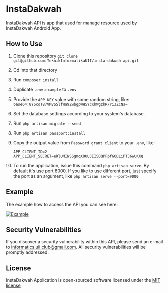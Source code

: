 # InstaDakwah

InstaDakwah API is app that used for manage resource used by InstaDakwah Android App.

## How to Use
1. Clone this repository
`git clone git@github.com:TeknikInformatikaUII/insta-dakwah-api.git`
2. Cd into that directory
3. Run `composer install`
4. Duplicate `.env.example` to `.env`
5. Provide the `APP_KEY` value with some random string, like:
`base64:8Y6coT87VMVS5lfWa9ZwbgpWH5YcKhWgzkR/YiJZCNs=`
6. Set the database settings according to your system's database.
7. Run `php artisan migrate --seed`
8. Run `php artisan passport:install`
9. Copy the output value from `Password grant client` to your `.env`, like:

    ```
    APP_CLIENT_ID=2
    APP_CLIENT_SECRET=eRlUMINSSgmqXOUUJIISDQPFpfGODLiPTJ6wUKXQ
    ```
10. To run the application, issue this command `php artisan serve`. By default it's use port 8000. If you like to use different port, just specify the port as an argument, like `php artisan serve --port=9000`

## Example
The example how to access the API you can see here:

[![Example](http://img.youtube.com/vi/TWvWZvobpO0/0.jpg)](http://www.youtube.com/watch?v=TWvWZvobpO0 "Example")

## Security Vulnerabilities

If you discover a security vulnerability within this API, please send an e-mail to informatics.uii.club@gmail.com. All security vulnerabilities will be promptly addressed.

## License

InstaDakwah Application is open-sourced software licensed under the [MIT license](http://opensource.org/licenses/MIT)
